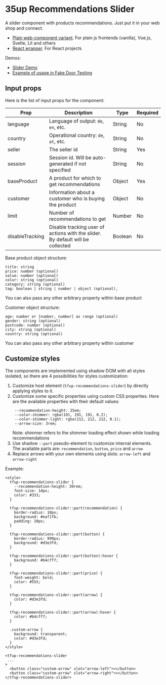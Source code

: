 # 35up Recommendations Slider

A slider component with products recommendations.
Just put it in your web shop and connect.

- [Plain web-component variant](packages/slider/README.md).
    For plain js frontends (vanilla), Vue.js, Svelte, Lit and others
- [React wrapper](packages/react-slider/README.md).
    For React projects

Demos:
- [Slider Demo](https://examples.35up.io/recos-slider/?path=/docs/recommendations-slider--docs)
- [Example of usage in Fake Door Testing](https://examples.35up.io/fake-door-test)


## Input props
Here is the list of input props for the component:

| Prop            | Description                                                                    | Type    | Required |
|-----------------|--------------------------------------------------------------------------------|---------|----------|
| language        | Language of output: `de`, `en`, etc.                                           | String  | No       |
| country         | Operational country: `de`, `at`, etc.                                          | String  | No       |
| seller          | The seller id                                                                  | String  | Yes      |
| session         | Session id. Will be auto-generated if not specified                            | String  | No       |
| baseProduct     | A product for which to get recommendations                                     | Object  | Yes      |
| customer        | Information about a customer who is buying the product                         | Object  | No       |
| limit           | Number of recommendations to get                                               | Number  | No       |
| disableTracking | Disable tracking user of actions with the slider. By default will be collected | Boolean | No       |

Base product object structure:
```
title: string
price: number (optional)
value: number (optional)
color: string (optional)
category: string (optional)
tag: boolean | string | number | object (optional),
```
You can also pass any other arbitrary property within base product

Customer object structure:
```
age: number or [number, number] as range (optional)
gender: string (optional)
postcode: number (optional)
city: string (optional)
country: string (optional)
```
You can also pass any other arbitrary property within customer

## Customize styles

The components are implemented using shadow DOM with all styles isolated,
so there are 4 possibilities for styles customization:
1. Customize host element (`tfup-recommendations-slider`) by directly applying
   styles to it.
2. Customize some specific properties using custom CSS properties. Here
   are the available properties with their default values:
    ```
     --recommendation-height: 25em;
     --color-shimmer: rgba(191, 191, 191, 0.2);
     --color-shimmer-light: rgba(212, 212, 212, 0.1);
     --arrow-size: 3rem;
    ```
   Note: shimmer refers to the shimmer loading effect shown while loading 
   recommendations
3. Use shadow `::part` pseudo-element to customize internal elements. The 
   available parts are: `recommendation`, `button`, `price` and `arrow`
4. Replace arrows with your own elements using slots: `arrow-left` and 
`arrow-right`

Example:
```
<style>
  tfup-recommendations-slider {
    --recommendation-height: 30rem;
    font-size: 14px;
    color: #333;
  }

  tfup-recommendations-slider::part(recommendation) {
    border-radius: 10px;
    background: #eaf1fb;
    padding: 10px;
  }

  tfup-recommendations-slider::part(button) {
    border-radius: 999px;
    background: #d3e3fd;
  }

  tfup-recommendations-slider::part(button):hover {
    background: #b4cff7;
  }

  tfup-recommendations-slider::part(price) {
    font-weight: bold;
    color: #555;
  }

  tfup-recommendations-slider::part(arrow) {
    color: #d3e3fd;
  }

  tfup-recommendations-slider::part(arrow):hover {
    color: #b4cff7;
  }
  
  .custom-arrow {
    background: transparent;
    color: #d3e3fd;
  }
</style>

<tfup-recommendations-slider
 ...
>
  <button class="custom-arrow" slot="arrow-left"><</button>
  <button class="custom-arrow" slot="arrow-right">></button>
</tfup-recommendations-slider>
```
